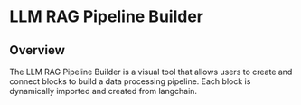 # LLM RAG Pipeline Builder

## Overview

The LLM RAG Pipeline Builder is a visual tool that allows users to create and connect blocks to build a data processing pipeline. Each block is dynamically imported and created from langchain.
